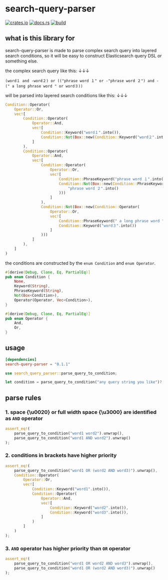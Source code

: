 # search-query-parser

[![crates.io](https://img.shields.io/crates/v/search-query-parser.svg)](https://crates.io/crates/search-query-parser)
[![docs.rs](https://docs.rs/search-query-parser/badge.svg)](https://docs.rs/search-query-parser)
[![build](https://github.com/dimmy82/search-query-parser/actions/workflows/build_and_test.yml/badge.svg)](https://github.com/dimmy82/search-query-parser/actions)

## what is this library for

search-query-parser is made to parse complex search query into layered search conditions, so it will be easy to construct Elasticsearch query DSL or something else.

the complex search query like this: ↓↓↓

`(word１ and -word２) or (("phrase word １" or -"phrase word ２") and -(" a long phrase word " or word３))`

will be parsed into layered search conditions like this: ↓↓↓

```Rust
Condition::Operator(
    Operator::Or,
    vec![
        Condition::Operator(
            Operator::And,
            vec![
                Condition::Keyword("word１".into()),
                Condition::Not(Box::new(Condition::Keyword("word２".into()))),
            ]
        ),
        Condition::Operator(
            Operator::And,
            vec![
                Condition::Operator(
                    Operator::Or,
                    vec![
                        Condition::PhraseKeyword("phrase word １".into()),
                        Condition::Not(Box::new(Condition::PhraseKeyword(
                            "phrase word ２".into()
                        )))
                    ]
                ),
                Condition::Not(Box::new(Condition::Operator(
                    Operator::Or,
                    vec![
                        Condition::PhraseKeyword(" a long phrase word ".into()),
                        Condition::Keyword("word３".into())
                    ]
                )))
            ]
        ),
    ]
)
```

the conditions are constructed by the `enum Condition` and `enum Operator`.

```Rust
#[derive(Debug, Clone, Eq, PartialEq)]
pub enum Condition {
    None,
    Keyword(String),
    PhraseKeyword(String),
    Not(Box<Condition>),
    Operator(Operator, Vec<Condition>),
}

#[derive(Debug, Clone, Eq, PartialEq)]
pub enum Operator {
    And,
    Or,
}
```

## usage

```toml
[dependencies]
search-query-parser = "0.1.1"
```

```Rust
use search_query_parser::parse_query_to_condition;

let condition = parse_query_to_condition("any query string you like")?;
```

## parse rules

### 1. space {\u0020} or full width space {\u3000} are identified as `AND` operator

```Rust
assert_eq!(
    parse_query_to_condition("word1 word2").unwrap(),
    parse_query_to_condition("word1 AND word2").unwrap()
);
```

### 2. conditions in brackets have higher priority

```Rust
assert_eq!(
    parse_query_to_condition("word1 OR (word2 AND word3)").unwrap(),
    Condition::Operator(
        Operator::Or,
        vec![
            Condition::Keyword("word1".into()),
            Condition::Operator(
                Operator::And,
                vec![
                    Condition::Keyword("word2".into()),
                    Condition::Keyword("word3".into()),
                ]
            )
        ]
    )
);
```

### 3. `AND` operator has higher priority than `OR` operator

```Rust
assert_eq!(
    parse_query_to_condition("word1 OR word2 AND word3").unwrap(),
    parse_query_to_condition("word1 OR (word2 AND word3)").unwrap()
);
```
